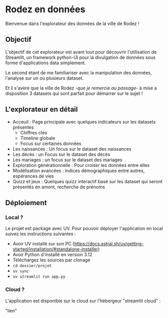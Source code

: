 # Rodez en données


Bienvenue dans l'explorateur des données de la ville de Rodez !

## Objectif

L'objectif de cet explorateur est avant tout pour découvrir l'utilisation de Streamlit, un framework python-UI pour la 
divulgation de données sous forme d'applications data simplement.

Le second étant de me familiariser avec la manipulation des données, l'analyse sur un ou plusieurs dataset. 

Et il s'avère que la ville de Rodez -*que je remercie au passage*- à mise a disposition 3 datasets qui sont parfait 
pour démarrer sur le sujet ! 

## L'explorateur en détail

- Acceuil : Page principale avec quelques indicateurs sur les datasets présentés
  - Chiffres clés
  - Timeline globale
  - Focus sur certaines données
- Les naissances : Un focus sur le dataset des naissances
- Les décès : un Focus sur le dataset des décès
- Les mariages : un focus sur le dataset des mariages
- Exploration générationnelle : Pour croiser les données entre elles
- Modélisation avancées : indices démographiques entre autres, espérances de vies
- Quizz et jeux : Quelques quizz interactif basé sur les dataset qui seront présentés en amont, recherche de prénoms

## Déploiement

### Local ?

Le projet est packagé avec UV. Pour pouvoir déployer l'application en local suivez les instructions suivantes : 

- Avoir UV installé sur son PC (https://docs.astral.sh/uv/getting-started/installation/#standalone-installer)
- Avoir Python d'installé en version 3.12
- Téléchargez les sources par clonage
- ``cd dossier/projet``
- ``uv sync``
- ``uv streamlit run app.py``

### Cloud ?

L'application est disponible sur le cloud sur l'hébergeur "streamlit cloud" : 

"lien"